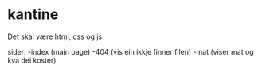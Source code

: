 # kantine

Det skal være html, css og js

sider:
-index (main page)
-404 (vis ein ikkje finner filen)
-mat (viser mat og kva dei koster)

